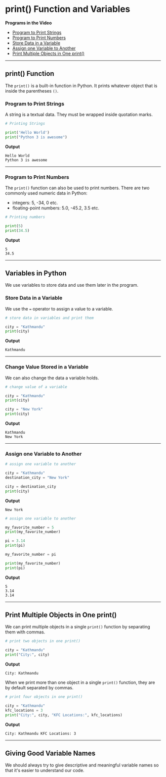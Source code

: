 # print() Function and Variables


**Programs in the Video**

- [Program to Print Strings](#print-function)
- [Program to Print Numbers](#program-to-print-numbers)
- [Store Data in a Variable](#program-to-print-numbers)
- [Assign one Variable to Another](#assign-one-variable-to-another)
- [Print Multiple Objects in One print()](#print-multiple-objects-in-one-print)

***

## print() Function

The `print()` is a built-in function in Python. It prints whatever object that is inside the parentheses `()`.

### Program to Print Strings

A string is a textual data. They must be wrapped inside quotation marks.

```python
# Printing Strings

print('Hello World')
print("Python 3 is awesome")
```

**Output**

```
Hello World
Python 3 is awesome
```

---

### Program to Print Numbers

The `print()` function can also be used to print numbers. There are two commonly used numeric data in Python:

- integers: 5, -34, 0 etc.
- floating-point numbers: 5.0, -45.2, 3.5 etc.

```python
# Printing numbers

print(5)
print(34.5)
```

**Output**

```
5
34.5
```

---

## Variables in Python

We use variables to store data and use them later in the program.

### Store Data in a Variable

We use the `=` operator to assign a value to a variable.

```python
# store data in variables and print them

city = "Kathmandu"
print(city)
```

**Output**

```
Kathmandu
```

---

### Change Value Stored in a Variable

We can also change the data a variable holds.

```python
# change value of a variable

city = "Kathmandu"
print(city)

city = "New York"
print(city)
```

**Output**

```
Kathmandu
New York
```

---

### Assign one Variable to Another

```python
# assign one variable to another

city = "Kathmandu"
destination_city = "New York"

city = destination_city
print(city)
```

**Output**

```
New York
```

```python
# assign one variable to another

my_favorite_number = 5
print(my_favorite_number)

pi = 3.14
print(pi)

my_favorite_number = pi

print(my_favorite_number)
print(pi)
```

**Output**

```
5
3.14
3.14
```

---

## Print Multiple Objects in One print()

We can print multiple objects in a single `print()` function by separating them with commas.

```python
# print two objects in one print()

city = "Kathmandu"
print("City:", city)
```

**Output**

```
City: Kathmandu
```

When we print more than one object in a single `print()` function, they are by default separated by commas.

```python
# print four objects in one print()

city = "Kathmandu"
kfc_locations = 3
print("City:", city, "KFC Locations:", kfc_locations)
```

**Output**

```
City: Kathmandu KFC Locations: 3
```

---

## Giving Good Variable Names

We should always try to give descriptive and meaningful variable names so that it's easier to understand our code.
